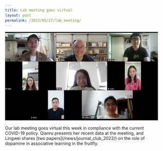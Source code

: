 ```yaml
---
title: Lab meeting goes virtual
layout: post
permalink: /2022/05/27/lab_meeting/
---
```


<p align="center">
    <img width="800" style="border:0px solid #6495ED" src="/news/first_virtual_lab_meeting.jpg">
</p>
Our lab meeting goes virtual this week in compliance with the current COVID-19 policy. Qianru presents her recent data at the meeting, and Lingwei shares [two papers](/news/journal_club_2022/) on the role of dopamine in associative learning in the fruitfly. 
